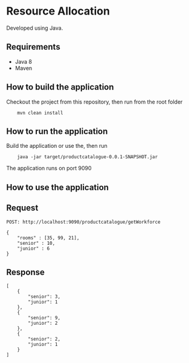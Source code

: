 # Resource Allocation

Developed using Java.

## Requirements
* Java 8
* Maven

## How to build the application
Checkout the project from this repository, then run from the root folder
```
    mvn clean install
```

## How to run the application
Build the application or use the, then run
```
    java -jar target/productcatalogue-0.0.1-SNAPSHOT.jar
```
The application runs on port 9090


## How to use the application

## Request
```
POST: http://localhost:9090/productcatalogue/getWorkforce

{
	"rooms" : [35, 99, 21],
	"senior" : 10,
	"junior" : 6
}
```
## Response

```
[
    {
        "senior": 3,
        "junior": 1
    },
    {
        "senior": 9,
        "junior": 2
    },
    {
        "senior": 2,
        "junior": 1
    }
]
```
